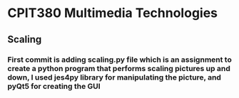 # CPIT380 Multimedia Technologies

## Scaling

### First commit is adding scaling.py file which is an assignment to create a python program that performs scaling pictures up and down, I used jes4py library for manipulating the picture, and pyQt5 for creating the GUI 
